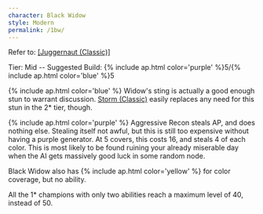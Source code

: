 ```yaml
---
character: Black Widow
style: Modern
permalink: /1bw/
---
```

Refer to: <a href="/juggs/">[Juggernaut (Classic)]</a>

Tier: Mid -- Suggested Build: {% include ap.html color='purple' %}5/{% include ap.html color='blue' %}5

{% include ap.html color='blue' %} Widow's sting is actually a good enough stun to warrant discussion. <a href="/2storm/">Storm (Classic)</a> easily replaces any need for this stun in the 2* tier, though.

{% include ap.html color='purple' %} Aggressive Recon steals AP, and does nothing else. Stealing itself not awful, but this is still too expensive without having a purple generator. At 5 covers, this costs 16, and steals 4 of each color. This is most likely to be found ruining your already miserable day when the AI gets massively good luck in some random node.

Black Widow also has {% include ap.html color='yellow' %} for color coverage, but no ability.

All the 1* champions with only two abilities reach a maximum level of 40, instead of 50.